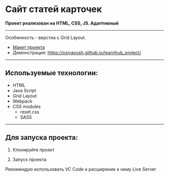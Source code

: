 # Сайт статей карточек
**Проект реализован на HTML, CSS, JS. Адаптивный**
____

Особенность - верстка с Grid Layout.

+ [Макет проекта](https://www.figma.com/file/AoW5xk4MTPHBmTLlvaN0ub/learnUpFrontend-team-library?node-id=416%3A19&mode=dev)
+ Демонстрация: https://psiyavush.github.io/learnhub_project/

___
## Используемые технологии:
+ HTML
+ Java Script
+ Grid Layout
+ Webpack
+ CSS modules
    + reset.css
    + SASS
___

## Для запуска проекта:
1. Клонируйте проект

2. Запуск проекта

Рекомендую использовать VC Code и расширение к нему Live Server